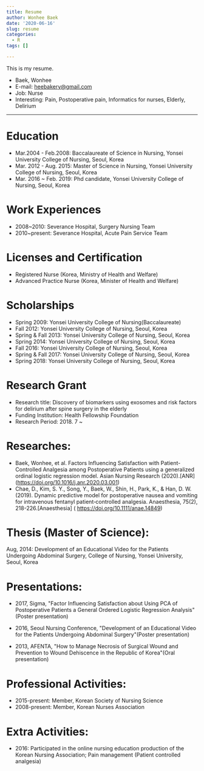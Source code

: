 ```yaml
---
title: Resume
author: Wonhee Baek
date: '2020-06-16'
slug: resume
categories:
  - R
tags: []

---
```


This is my resume. 

- Baek, Wonhee
- E-mail: heebakery@gmail.com
- Job: Nurse
- Interesting: Pain, Postoperative pain, Informatics for nurses, Elderly, Delirium

---
# Education 
- Mar.2004 - Feb.2008: Baccalaureate of Science in Nursing, Yonsei University College of Nursing, Seoul, Korea
- Mar. 2012 - Aug. 2015: Master of Science in Nursing, Yonsei University College of Nursing, Seoul, Korea
- Mar. 2016 ~ Feb. 2019: Phd candidate, Yonsei University College of Nursing, Seoul, Korea

# Work Experiences
- 2008~2010: Severance Hospital, Surgery Nursing Team
- 2010~present: Severance Hospital, Acute Pain Service Team

# Licenses and Certification
- Registered Nurse (Korea, Ministry of Health and Welfare)
- Advanced Practice Nurse (Korea, Minister of Health and Welfare)

# Scholarships
- Spring 2009: Yonsei University College of Nursing(Baccalaureate)
- Fall 2012: Yonsei University College of Nursing, Seoul, Korea
- Spring & Fall 2013: Yonsei University College of Nursing, Seoul, Korea
- Spring 2014: Yonsei University College of Nursing, Seoul, Korea
- Fall 2016: Yonsei University College of Nursing, Seoul, Korea
- Spring & Fall 2017: Yonsei University College of Nursing, Seoul, Korea
- Spring 2018: Yonsei University College of Nursing, Seoul, Korea

# Research Grant
- Research title: Discovery of biomarkers using exosomes and risk factors for delirium after spine surgery in the elderly 
- Funding Institution: Health Fellowship Foundation
- Research Period: 2018. 7 ~

# Researches: 
- Baek, Wonhee, et al. Factors Influencing Satisfaction with Patient-Controlled Analgesia among Postoperative Patients using a generalized ordinal logistic regression model. Asian Nursing Research (2020).[ANR] (https://doi.org/10.1016/j.anr.2020.03.001)
- Chae, D., Kim, S. Y., Song, Y., Baek, W., Shin, H., Park, K., & Han, D. W. (2019). Dynamic predictive model for postoperative nausea and vomiting for intravenous fentanyl patient‐controlled analgesia. Anaesthesia, 75(2), 218-226.[Anaesthesia] ( https://doi.org/10.1111/anae.14849)

# Thesis (Master of Science):
Aug, 2014: Development of an Educational Video for the Patients Undergoing Abdominal Surgery, College of Nursing, Yonsei University, Seoul, Korea 

# Presentations:
- 2017, Sigma, "Factor Influencing Satisfaction about Using PCA of Postoperative Patients a General Ordered Logistic Regression Analysis"(Poster presentation)

- 2016, Seoul Nursing Conference, "Development of an Educational Video for
the Patients Undergoing Abdominal Surgery"(Poster presentation)

- 2013, AFENTA, "How to Manage Necrosis of Surgical Wound and Prevention to Wound Dehiscence in the Republic of Korea"(Oral presentation)

# Professional Activities:
- 2015-present: Member, Korean Society of Nursing Science
- 2008-present: Member, Korean Nurses Association

# Extra Activities:
- 2016: Participated in the online nursing education production of the Korean Nursing Association; Pain management (Patient controlled analgesia)

